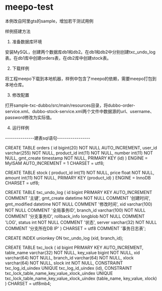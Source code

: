 # meepo-test
本例改自阿里gts的sample，增加若干测试用例


样例搭建方法
 
1) 准备数据库环境

安装MySQL，创建两个数据库db1和db2。在db1和db2中分别创建txc_undo_log表。在db1库中创建orders表，在db2库中创建stock表。

2) 下载样例

将工程meepo下载到本地机器，样例中包含了meepo的依赖，需要meepo打包到本地仓库。

3) 修改配置

打开sample-txc-dubbo/src/main/resources目录，将dubbo-order-service.xml、dubbo-stock-service.xml两个文件中数据源的url、username、password修改为实际值。

4) 运行样例


---------------建表sql语句-----------------

CREATE TABLE orders (
	id bigint(20) NOT NULL AUTO_INCREMENT,
	user_id varchar(255) NOT NULL,
	product_id int(11) NOT NULL,
	number int(11) NOT NULL,
	gmt_create timestamp NOT NULL,
	PRIMARY KEY (id)
) ENGINE = MyISAM AUTO_INCREMENT = 1 CHARSET = utf8;

CREATE TABLE stock (
	product_id int(11) NOT NULL,
	price float NOT NULL,
	amount int(11) NOT NULL,
	PRIMARY KEY (product_id)
) ENGINE = InnoDB CHARSET = utf8;

CREATE TABLE txc_undo_log (
	id bigint PRIMARY KEY AUTO_INCREMENT COMMENT '主键',
	gmt_create datetime NOT NULL COMMENT '创建时间',
	gmt_modified datetime NOT NULL COMMENT '修改时间',
	xid varchar(100) NOT NULL COMMENT '全局事务ID',
	branch_id varchar(100) NOT NULL COMMENT '分支事务ID',
	rollback_info longblob NOT NULL COMMENT 'LOG',
	status int NOT NULL COMMENT '状态',
	server varchar(32) NOT NULL COMMENT '分支所在DB IP'
) CHARSET = utf8 COMMENT '事务日志表';

CREATE INDEX unionkey ON txc_undo_log (xid, branch_id);

CREATE TABLE txc_lock (
	id bigint PRIMARY KEY AUTO_INCREMENT,
	table_name varchar(32) NOT NULL,
	key_value bigint NOT NULL,
	xid varchar(64) NOT NULL,
	branch_id varchar(64) NOT NULL,
	xlock varchar(64) NOT NULL,
	slock int NOT NULL,
	CONSTRAINT txc_log_id_uindex UNIQUE txc_log_id_uindex (id),
	CONSTRAINT txc_lock_table_name_key_value_xlock_uindex UNIQUE txc_lock_table_name_key_value_xlock_uindex (table_name, key_value, xlock)
) CHARSET = utf8mb4;


